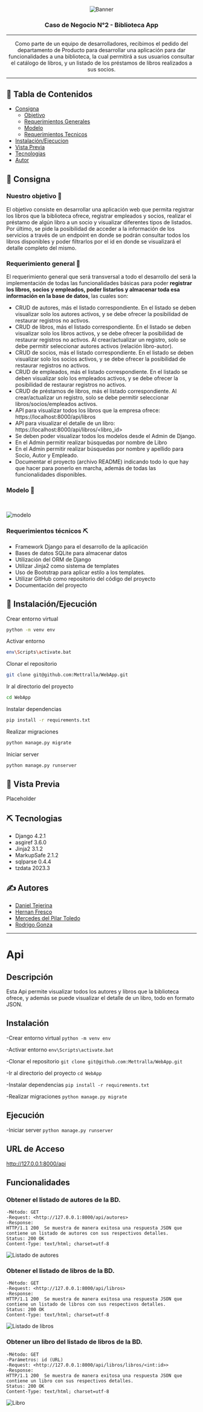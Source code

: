 <p align="center">
<img src=https://drive.google.com/uc?export=view&id=1XOqik5P0CnPdmt452a-BoI_Jj6cTYeL1 alt="Banner">
</p>
<h3 align="center">Caso de Negocio N°2 - Biblioteca App</h3>

---

<p align="center"> Como parte de un equipo de desarrolladores, recibimos el pedido del departamento de Producto para desarrollar una aplicación para dar funcionalidades a una biblioteca, la cual permitirá a sus usuarios consultar el catálogo de libros, y un listado de los préstamos de libros realizados a sus socios.
<br> 
</p>

---

## 📝 Tabla de Contenidos
- [Consigna](#problem_statement)
    - [Objetivo](#our_goals)
    - [Requerimientos Generales](#requirements)
    - [Modelo](#database)
    - [Requerimientos Tecnicos](#tech_req)
- [Instalación/Ejecucion](#getting_started)
- [Vista Previa](#preview)
- [Tecnologias](#tech_stack)
- [Autor](#authors)

## 🧐 Consigna <a name = "problem_statement"></a>

### Nuestro objetivo 🎯 <a name = "our_goals"></a>
El objetivo consiste en desarrollar una aplicación web que permita registrar los libros que la biblioteca ofrece, registrar empleados y socios, realizar el préstamo de algún libro a un socio y visualizar diferentes tipos de listados. Por último, se pide la posibilidad de acceder a la información de los servicios a través de un endpoint en donde se podrán consultar todos los libros disponibles y poder filtrarlos por el id en donde se visualizará el detalle completo del mismo.

### Requerimiento general 📖 <a name = "requirements"></a>

El requerimiento general que será transversal a todo el desarrollo del será la implementación de todas las funcionalidades básicas para poder **registrar los libros, socios y empleados, poder listarlos y almacenar toda esa información en la base de datos**, las cuales son:

- CRUD de autores, más el listado correspondiente. En el listado se deben visualizar solo los autores activos, y se debe ofrecer la posibilidad de restaurar registros no activos.
- CRUD de libros, más el listado correspondiente. En el listado se deben visualizar solo los libros activos, y se debe ofrecer la posibilidad de restaurar registros no activos. Al crear/actualizar un registro, solo se debe permitir seleccionar autores activos (relación libro-autor).
- CRUD de socios, más el listado correspondiente. En el listado se deben visualizar solo los socios activos, y se debe ofrecer la posibilidad de restaurar registros no activos.
- CRUD de empleados, más el listado correspondiente. En el listado se deben visualizar solo los empleados activos, y se debe ofrecer la posibilidad de restaurar registros no activos.
- CRUD de préstamos de libros, más el listado correspondiente. Al crear/actualizar un registro, solo se debe permitir seleccionar libros/socios/empleados activos.
- API para visualizar todos los libros que la empresa ofrece:
https://localhost:8000/api/libros
- API para visualizar el detalle de un libro:
https://localhost:8000/api/libros/<libro_id>
- Se deben poder visualizar todos los modelos desde el Admin de Django.
- En el Admin permitir realizar búsquedas por nombre de Libro
- En el Admin permitir realizar búsquedas por nombre y apellido para Socio,
Autor y Empleado.
- Documentar el proyecto (archivo README) indicando todo lo que hay que hacer para ponerlo en marcha, además de todas las funcionalidades disponibles.


### Modelo 💾 <a name = "database"></a>
<br>

![modelo](https://drive.google.com/uc?export=view&id=15WpnYT1KBapNUwiOu8AQeY1SiPOBGN91)

### Requerimientos técnicos ⛏️ <a name = "tech_req"></a>
- Framework Django para el desarrollo de la aplicación
- Bases de datos SQLite para almacenar datos
- Utilización del ORM de Django
- Utilizar Jinja2 como sistema de templates
- Uso de Bootstrap para aplicar estilo a los templates.
- Utilizar GitHub como repositorio del código del proyecto
- Documentación del proyecto

## 🏁 Instalación/Ejecución <a name = "getting_started"></a>

Crear entorno virtual

```bash
python -m venv env
```

Activar entorno

```bash
env\Scripts\activate.bat
```

Clonar el repositorio

```bash
git clone git@github.com:Mettralla/WebApp.git
```

Ir al directorio del proyecto

```bash
cd WebApp
```

Instalar dependencias

```bash
pip install -r requirements.txt
```

Realizar migraciones

```bash
python manage.py migrate
```

Iniciar server

```bash
python manage.py runserver
```

## 🎈 Vista Previa <a name="preview"></a>

Placeholder

## ⛏️ Tecnologias <a name = "tech_stack"></a>

- Django 4.2.1
- asgiref 3.6.0
- Jinja2 3.1.2
- MarkupSafe 2.1.2
- sqlparse 0.4.4
- tzdata 2023.3

## ✍️ Autores <a name = "authors"></a>
- [Daniel Tejerina](https://github.com/Mettralla)
- [Hernan Fresco](https://github.com/frescoh)
- [Mercedes del Pilar Toledo](https://github.com/PilarToledoMT)
- [Rodrigo Gonza](https://github.com/rodrigonza92)

***
# Api <a name = "title"></a>

## Descripción <a name = "description"></a>

Esta Api permite visualizar todos los autores y libros que la biblioteca ofrece, y además se puede visualizar el detalle de un libro, todo en formato JSON.

## Instalación <a name = "getting_started"></a>

-Crear entorno virtual `python -m venv env`

-Activar entorno `env\Scripts\activate.bat`

-Clonar el repositorio `git clone git@github.com:Mettralla/WebApp.git`

-Ir al directorio del proyecto `cd WebApp`

-Instalar dependencias `pip install -r requirements.txt`

-Realizar migraciones `python manage.py migrate`

## Ejecución <a name = "run_the_app"></a>

-Iniciar server `python manage.py runserver`

## URL de Acceso

<http://127.0.0.1:8000/api>

## Funcionalidades

### Obtener el listado de autores de la BD.

    -Método: GET
    -Request: <http://127.0.0.1:8000/api/autores>
    -Response: 
    HTTP/1.1 200  Se muestra de manera exitosa una respuesta JSON que contiene un listado de autores con sus respectivos detalles.
    Status: 200 OK
    Content-Type: text/html; charset=utf-8

![Listado de autores](https://drive.google.com/uc?export=view&id=1uakMClYRQe4vJszYN2_XJq8JD0ei9qMv)

### Obtener el listado de libros de la BD.

    -Método: GET
    -Request: <http://127.0.0.1:8000/api/libros>
    -Response: 
    HTTP/1.1 200  Se muestra de manera exitosa una respuesta JSON que contiene un listado de libros con sus respectivos detalles.
    Status: 200 OK
    Content-Type: text/html; charset=utf-8

![Listado de libros](https://drive.google.com/uc?export=view&id=1PD09VdREeYkYG5cAop58zjwz3AfcGGBY)

### Obtener un libro del listado de libros de la BD.
    
    -Método: GET
    -Parámetros: id (URL)
    -Request: <http://127.0.0.1:8000/api/libros/libros/<int:id>>
    -Response: 
    HTTP/1.1 200  Se muestra de manera exitosa una respuesta JSON que contiene un libro con sus respectivos detalles.
    Status: 200 OK
    Content-Type: text/html; charset=utf-8

![Libro](https://drive.google.com/uc?export=view&id=/1eYBeJZeREvIAPbNG6mpyV1qUTFdxJwxi)
